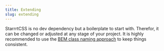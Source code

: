 ```yaml
---
title: Extending
slug: extending
---
```


StarrrtCSS is no dev dependency but a boilerplate to start with. Therefor, it can be changed or adjusted at any stage of your project. It is highly recommended to use the [BEM class naming approach](http://getbem.com/naming/) to keep things consistent.
